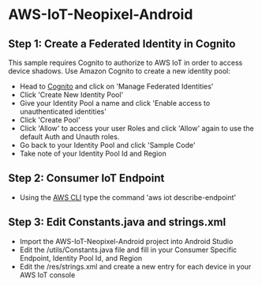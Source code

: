 # AWS-IoT-Neopixel-Android

## Step 1: Create a Federated Identity in Cognito
This sample requires Cognito to authorize to AWS IoT in order to access device shadows. 
Use Amazon Cognito to create a new identity pool:

- Head to [Cognito](https://console.aws.amazon.com/cognito) and click on 'Manage Federated Identities'
- Click 'Create New Identity Pool'
- Give your Identity Pool a name and click 'Enable access to unauthenticated identities'
- Click 'Create Pool'
- Click 'Allow' to access your user Roles and click 'Allow' again to use the default Auth and Unauth roles.
- Go back to your Identity Pool and click 'Sample Code'
- Take note of your Identity Pool Id and Region

## Step 2: Consumer IoT Endpoint

- Using the [AWS CLI](https://aws.amazon.com/cli/) type the command 'aws iot describe-endpoint'

## Step 3: Edit Constants.java and strings.xml

- Import the AWS-IoT-Neopixel-Android project into Android Studio
- Edit the /utils/Constants.java file and fill in your Consumer Specific Endpoint, Identity Pool Id, and Region
- Edit the /res/strings.xml and create a new <item> entry for each device in your AWS IoT console
